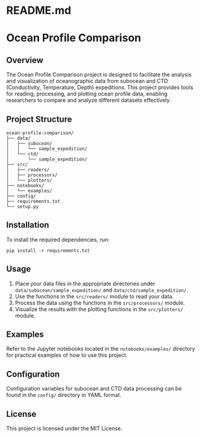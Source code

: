 # README.md

# Ocean Profile Comparison

## Overview

The Ocean Profile Comparison project is designed to facilitate the analysis and visualization of oceanographic data from subocean and CTD (Conductivity, Temperature, Depth) expeditions. This project provides tools for reading, processing, and plotting ocean profile data, enabling researchers to compare and analyze different datasets effectively.

## Project Structure

```
ocean-profile-comparison/
├── data/
│   ├── subocean/
│   │   └── sample_expedition/
│   └── ctd/
│       └── sample_expedition/
├── src/
│   ├── readers/
│   ├── processors/
│   └── plotters/
├── notebooks/
│   └── examples/
├── config/
├── requirements.txt
└── setup.py
```

## Installation

To install the required dependencies, run:

```
pip install -r requirements.txt
```

## Usage

1. Place your data files in the appropriate directories under `data/subocean/sample_expedition/` and `data/ctd/sample_expedition/`.
2. Use the functions in the `src/readers/` module to read your data.
3. Process the data using the functions in the `src/processors/` module.
4. Visualize the results with the plotting functions in the `src/plotters/` module.

## Examples

Refer to the Jupyter notebooks located in the `notebooks/examples/` directory for practical examples of how to use this project.

## Configuration

Configuration variables for subocean and CTD data processing can be found in the `config/` directory in YAML format.

## License

This project is licensed under the MIT License.